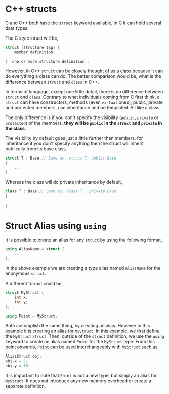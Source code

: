 # C++ structs

C and C++ both have the `struct` keyword available, in C it can hold several data types.

The C style struct will be,

```C
struct [structure tag] {
    member definition;
    ...
} [one or more structure definition];
```

However, in C++ `struct` can be closely thought of as a class because it can do everything a class can do. The better comparison would be, what is the difference between `struct` and `class` in C++.

In terms of language, except one little detail, there is no difference between `struct` and `class`. Contrary to what individuals coming from C first think, a `struct` can have constructors, methods (even `virtual` ones), public, private and protected members, use inheritance and be templated. All like a class.

The only difference is if you don't specify the visibility (`public`, `private` or `protected`) of the members, **they will be `public` in the `struct` and `private` in the class**.

The visibility by default goes just a little further than members, for inheritance if you don't specify anything then the struct will inherit publically from its base class.

```C++
struct T : Base // Same as, struct T: public Base
{
    ...
}
```

Whereas the class will do private inheritance by default,

```C++
class T : Base // Same as, class T : private Base
{
    ...
}
```
# Struct Alias using `using`

It is possible to create an alias for any `struct` by using the following format,

```C++
using AliasName = struct {
    ...
};
```

In the above example we are creating a type alias named `AliasName` for the anonymous `struct`.

A different format could be,

```C++
struct MyStruct {
    int x;
    int y;
};

using Point = MyStruct;
```

Both accomplish the same thing, by creating an alias. However in this example it is creating an alias for `MyStruct`. In this example, we first define the `MyStruct` `struct`. Then, outside of the `struct` definition, we use the `using` keyword to create an alias named `Point` for the `MyStruct` type. From this point onwards, `Point` can be used interchangeably with `MyStruct` such as,

```C++
AliasStruct obj;
obj.x = 5;
obj.y = 10;
```

It is important to note that `Point` is not a new type, but simply an alias for `MyStruct`. It does not introduce any new memory overhead or create a separate definition.
